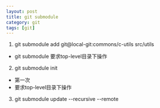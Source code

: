 ```yaml
---
layout: post
title: git submodule
category: git
tags: [git]
---
```


1) git submodule add git@local-git:commons/c-utils src/utils
- git submodule 要求top-level目录下操作

2) git submodule init
- 第一次
- 要求top-level目录下操作

3) git submodule update --recursive --remote
